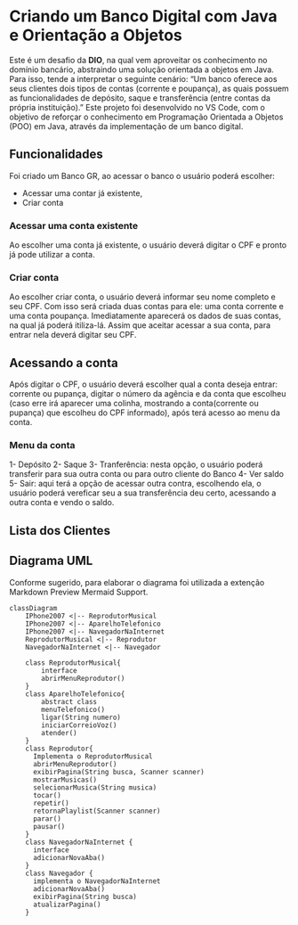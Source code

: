 # Criando um Banco Digital com Java e Orientação a Objetos
Este é um desafio da **DIO**, na qual vem aproveitar os conhecimento no domínio bancário, abstraindo uma solução orientada a objetos em Java. Para isso, tende a interpretar o seguinte cenário: “Um banco oferece aos seus clientes dois tipos de contas (corrente e poupança), as quais possuem as funcionalidades de depósito, saque e transferência (entre contas da própria instituição).” 
Este projeto foi desenvolvido no VS Code, com o objetivo de reforçar o conhecimento em Programação Orientada a Objetos (POO) em Java, através da implementação de um banco digital.

## Funcionalidades

Foi criado um Banco GR, ao acessar o banco o usuário poderá escolher:
- Acessar uma contar já existente,
- Criar conta

### Acessar uma conta existente
Ao escolher uma conta já existente, o usuário deverá digitar o CPF e pronto já pode utilizar a conta.

### Criar conta
Ao escolher criar conta, o usuário deverá informar seu nome completo e seu CPF. Com isso será criada duas contas para ele: uma conta corrente e uma conta poupança. Imediatamente aparecerá os dados de suas contas, na qual já poderá itiliza-lá. Assim que aceitar acessar a sua conta, para entrar nela deverá digitar seu CPF.

## Acessando a conta

Após digitar o CPF, o usuário deverá escolher qual a conta deseja entrar: corrente ou pupança, digitar o número da agência e da conta que escolheu (caso erre irá aparecer uma colinha, mostrando a conta(corrente ou pupança) que escolheu do CPF informado), após terá acesso ao menu da conta.

### Menu da conta
1- Depósito
2- Saque
3- Tranferência: nesta opção, o usuário poderá transferir para sua outra conta ou para outro cliente do Banco
4- Ver saldo
5- Sair: aqui terá a opção de acessar outra contra, escolhendo ela, o usuário poderá vereficar seu a sua transferência deu certo, acessando a outra conta e vendo o saldo.

## Lista dos Clientes 



## Diagrama UML
Conforme sugerido, para elaborar o diagrama foi utilizada a extenção Markdown Preview Mermaid Support.


```mermaid
classDiagram
    IPhone2007 <|-- ReprodutorMusical
    IPhone2007 <|-- AparelhoTelefonico
    IPhone2007 <|-- NavegadorNaInternet 
    ReprodutorMusical <|-- Reprodutor
    NavegadorNaInternet <|-- Navegador

    class ReprodutorMusical{
        interface
        abrirMenuReprodutor()
    }
    class AparelhoTelefonico{
        abstract class
        menuTelefonico() 
        ligar(String numero)
        iniciarCorreioVoz()
        atender()
    }
    class Reprodutor{
      Implementa o ReprodutorMusical
      abrirMenuReprodutor()
      exibirPagina(String busca, Scanner scanner)
      mostrarMusicas()
      selecionarMusica(String musica) 
      tocar() 
      repetir()
      retornaPlaylist(Scanner scanner)
      parar()
      pausar()
    }
    class NavegadorNaInternet {
      interface
      adicionarNovaAba()
    }
    class Navegador {
      implementa o NavegadorNaInternet    
      adicionarNovaAba() 
      exibirPagina(String busca) 
      atualizarPagina() 
    }
```
